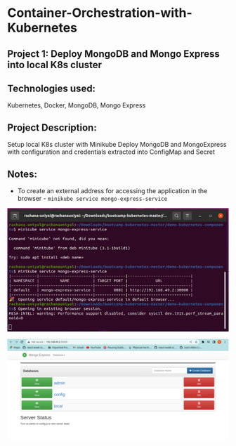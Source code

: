 # Container-Orchestration-with-Kubernetes

## Project 1: Deploy MongoDB and Mongo Express into local K8s cluster

## Technologies used:
Kubernetes, Docker, MongoDB, Mongo Express

## Project Description:
Setup local K8s cluster with Minikube
Deploy MongoDB and MongoExpress with configuration and credentials extracted into ConfigMap and Secret

## Notes:
- To create an external address for accessing the application in the browser - `minikube service mongo-express-service` 

![image 1](https://github.com/rachana-uniyal/Container-Orchestration-with-Kubernetes/blob/main/images/1.png)

![image 2](https://github.com/rachana-uniyal/Container-Orchestration-with-Kubernetes/blob/main/images/2.png)
